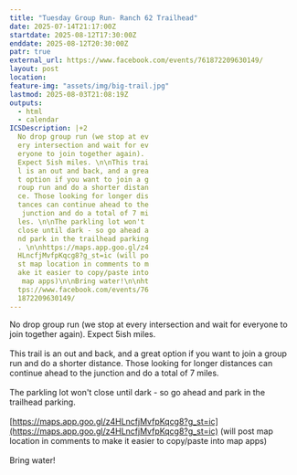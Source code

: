 ```yaml
---
title: "Tuesday Group Run- Ranch 62 Trailhead"
date: 2025-07-14T21:17:00Z
startdate: 2025-08-12T17:30:00Z
enddate: 2025-08-12T20:30:00Z
patr: true
external_url: https://www.facebook.com/events/761872209630149/
layout: post
location: 
feature-img: "assets/img/big-trail.jpg"
lastmod: 2025-08-03T21:08:19Z
outputs:
  - html
  - calendar
ICSDescription: |+2
  No drop group run (we stop at ev  ery intersection and wait for ev  eryone to join together again).   Expect 5ish miles. \n\nThis trai  l is an out and back, and a grea  t option if you want to join a g  roup run and do a shorter distan  ce. Those looking for longer dis  tances can continue ahead to the   junction and do a total of 7 mi  les. \n\nThe parkling lot won't   close until dark - so go ahead a  nd park in the trailhead parking  . \n\nhttps://maps.app.goo.gl/z4  HLncfjMvfpKqcg8?g_st=ic (will po  st map location in comments to m  ake it easier to copy/paste into   map apps)\n\nBring water!\n\nht  tps://www.facebook.com/events/76  1872209630149/
---
```


No drop group run (we stop at every intersection and wait for everyone to join together again). Expect 5ish miles. <br>
  <br>
  This trail is an out and back, and a great option if you want to join a group run and do a shorter distance. Those looking for longer distances can continue ahead to the junction and do a total of 7 miles. <br>
  <br>
  The parkling lot won't close until dark - so go ahead and park in the trailhead parking. <br>
  <br>
  [https://maps.app.goo.gl/z4HLncfjMvfpKqcg8?g_st=ic](https://maps.app.goo.gl/z4HLncfjMvfpKqcg8?g_st=ic) (will post map location in comments to make it easier to copy/paste into map apps)<br>
  <br>
  Bring water!<br>
  <br>
  
